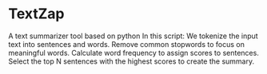 # TextZap
 A text summarizer tool based on python
In this script: We tokenize the input text into sentences and words. 
Remove common stopwords to focus on meaningful words. 
Calculate word frequency to assign scores to sentences. 
Select the top N sentences with the highest scores to create the summary.
